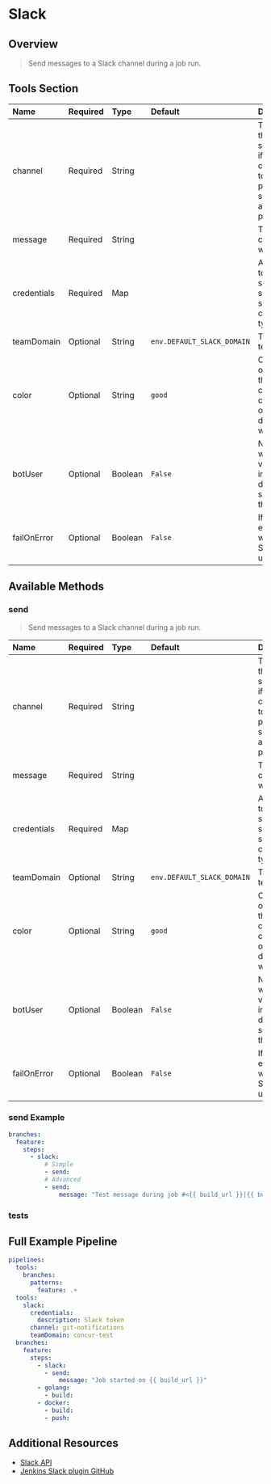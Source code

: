 # Slack

## Overview

> Send messages to a Slack channel during a job run.

## Tools Section

| Name        | Required   | Type    | Default                    | Description                                                                                                     |
|:------------|:-----------|:--------|:---------------------------|:----------------------------------------------------------------------------------------------------------------|
| channel     | Required   | String  |                            | The channel this message should go to, if a private channel the token provided should be allowed to post there. |
| message     | Required   | String  |                            | The message content that will get sent.                                                                         |
| credentials | Required   | Map     |                            | A Slack token to use while sending, should be a secret text credential type.                                    |
| teamDomain  | Optional   | String  | `env.DEFAULT_SLACK_DOMAIN` | The Slack team name                                                                                             |
| color       | Optional   | String  | `good`                     | Color to show on the left of the message, can use a hex code or one of (good, danger, warning).                 |
| botUser     | Optional   | Boolean | `False`                    | Notification will be sent via a bot user instead of the default user specified in the token.                    |
| failOnError | Optional   | Boolean | `False`                    | If true the entire build will fail if the Slack send is unsuccessful.                                           |

## Available Methods

### send

> Send messages to a Slack channel during a job run.

| Name        | Required   | Type    | Default                    | Description                                                                                                     |
|:------------|:-----------|:--------|:---------------------------|:----------------------------------------------------------------------------------------------------------------|
| channel     | Required   | String  |                            | The channel this message should go to, if a private channel the token provided should be allowed to post there. |
| message     | Required   | String  |                            | The message content that will get sent.                                                                         |
| credentials | Required   | Map     |                            | A Slack token to use while sending, should be a secret text credential type.                                    |
| teamDomain  | Optional   | String  | `env.DEFAULT_SLACK_DOMAIN` | The Slack team name                                                                                             |
| color       | Optional   | String  | `good`                     | Color to show on the left of the message, can use a hex code or one of (good, danger, warning).                 |
| botUser     | Optional   | Boolean | `False`                    | Notification will be sent via a bot user instead of the default user specified in the token.                    |
| failOnError | Optional   | Boolean | `False`                    | If true the entire build will fail if the Slack send is unsuccessful.                                           |

### send Example

```yaml
branches:
  feature:
    steps:
      - slack:
          # Simple
          - send:
          # Advanced
          - send:
              message: "Test message during job #<{{ build_url }}|{{ build_number }}}>."
```

### tests

## Full Example Pipeline

```yaml
pipelines:
  tools:
    branches:
      patterns:
        feature: .+
  tools:
    slack:
      credentials:
        description: Slack token
      channel: git-notifications
      teamDomain: concur-test
  branches:
    feature:
      steps:
        - slack:
          - send:
              message: "Job started on {{ build_url }}"
        - golang:
          - build:
        - docker:
          - build:
          - push:
```

## Additional Resources

* [Slack API](https://api.slack.com)
* [Jenkins Slack plugin GitHub](https://github.com/jenkinsci/slack-plugin)